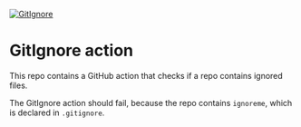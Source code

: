 [![GitIgnore](../../actions/workflows/GitIgnore.yml/badge.svg)](../../actions/workflows/GitIgnore.yml)

# GitIgnore action

This repo contains a GitHub action that checks if a repo contains ignored files.

The GitIgnore action should fail, because the repo contains `ignoreme`, which is declared in `.gitignore`.

